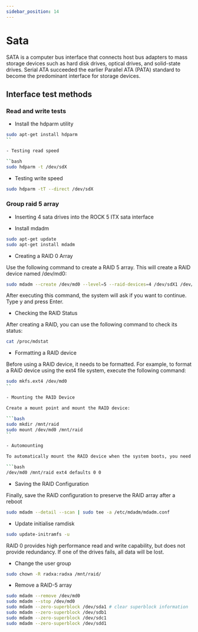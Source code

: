 ```yaml
---
sidebar_position: 14
---
```


# Sata

SATA is a computer bus interface that connects host bus adapters to mass storage devices such as hard disk drives, optical drives, and solid-state drives. Serial ATA succeeded the earlier Parallel ATA (PATA) standard to become the predominant interface for storage devices.

## Interface test methods

### Read and write tests

- Install the hdparm utility

```bash
sudo apt-get install hdparm
``

- Testing read speed

``bash
sudo hdparm -t /dev/sdX
```

- Testing write speed

```bash
sudo hdparm -tT --direct /dev/sdX
```

### Group raid 5 array

- Inserting 4 sata drives into the ROCK 5 ITX sata interface

- Install mdadm

```bash
sudo apt-get update
sudo apt-get install mdadm
```

- Creating a RAID 0 Array

Use the following command to create a RAID 5 array. This will create a RAID device named /dev/md0:

```bash
sudo mdadm --create /dev/md0 --level=5 --raid-devices=4 /dev/sdX1 /dev/sdX1 /dev/sdX1 /dev/sdX1 /dev/sdX1
```

After executing this command, the system will ask if you want to continue. Type y and press Enter.

- Checking the RAID Status

After creating a RAID, you can use the following command to check its status:

```bash
cat /proc/mdstat
```

- Formatting a RAID device

Before using a RAID device, it needs to be formatted. For example, to format a RAID device using the ext4 file system, execute the following command:

```bash
sudo mkfs.ext4 /dev/md0
``

- Mounting the RAID Device

Create a mount point and mount the RAID device:

```bash
sudo mkdir /mnt/raid
sudo mount /dev/md0 /mnt/raid
``

- Automounting

To automatically mount the RAID device when the system boots, you need to add it to the /etc/fstab file. Open the file and add the following line:

```bash
/dev/md0 /mnt/raid ext4 defaults 0 0
```

- Saving the RAID Configuration

Finally, save the RAID configuration to preserve the RAID array after a reboot

```bash
sudo mdadm --detail --scan | sudo tee -a /etc/mdadm/mdadm.conf
```

- Update initialise ramdisk

``` bash
sudo update-initramfs -u
```
RAID 0 provides high performance read and write capability, but does not provide redundancy. If one of the drives fails, all data will be lost.

- Change the user group

```bash
sudo chown -R radxa:radxa /mnt/raid/
```

- Remove a RAID-5 array

```bash
sudo mdadm --remove /dev/md0  
sudo mdadm --stop /dev/md0
sudo mdadm --zero-superblock /dev/sda1 # clear superblock information
sudo mdadm --zero-superblock /dev/sdb1
sudo mdadm --zero-superblock /dev/sdc1
sudo mdadm --zero-superblock /dev/sdd1
```